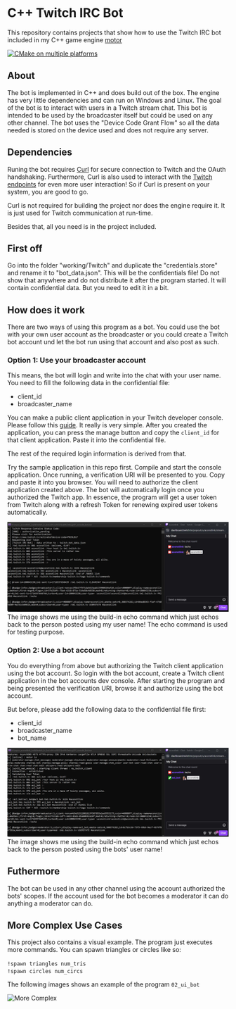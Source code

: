 # C++ Twitch IRC Bot
This repository contains projects that show how to use the Twitch IRC bot included in my C++ game engine [motor](https://github.com/aconstlink/motor)

[![CMake on multiple platforms](https://github.com/aconstlink/twitch_irc_bot/actions/workflows/cmake-multi-platform.yml/badge.svg)](https://github.com/aconstlink/twitch_irc_bot/actions/workflows/cmake-multi-platform.yml)

## About
The bot is implemented in C++ and does build out of the box. The engine has very little dependencies and can run on Windows and Linux. The goal of the bot is to interact with users in a Twitch stream chat. This bot is intended to be used by the broadcaster itself but could be used on any other channel. The bot uses the "Device Code Grant Flow" so all the data needed is stored on the device used and does not require any server.

## Dependencies
Runing the bot requires [Curl](https://curl.se/) for secure connection to Twitch and the OAuth handshaking. Furthermore, Curl is also used to interact with the [Twitch endpoints](https://dev.twitch.tv/docs/api/reference/) for even more user interaction! So if Curl is present on your system, you are good to go. 

Curl is not required for building the project nor does the engine require it. It is just used for Twitch communication at run-time.

Besides that, all you need is in the project included.

## First off

Go into the folder "working/Twitch" and duplicate the "credentials.store" and rename it to "bot_data.json". This will be the confidentials file! Do not show that anywhere and do not distribute it after the program started. It will contain confidential data. But you need to edit it in a bit.

## How does it work

There are two ways of using this program as a bot. You could use the bot with your own user account as the broadcaster or you could create a Twitch bot account und let the bot run using that account and also post as such.

### Option 1: Use your broadcaster account

This means, the bot will login and write into the chat with your user name. You need to fill the following data in the confidential file:
- client_id
- broadcaster_name

You can make a public client application in your Twitch developer console. Please follow this [guide](https://dev.twitch.tv/docs/authentication/register-app/). It really is very simple. After you created the application, you can press the manage button and copy the ```client_id``` for that client application. Paste it into the confidential file.

The rest of the required login information is derived from that. 

Try the sample application in this repo first. Compile and start the console application. Once running, a verification URI will be presented to you. Copy and paste it into you browser. You will need to authorize the client application created above. The bot will automatically login once you authorized the Twitch app. In essence, the program will get a user token from Twitch along with a refresh Token for renewing expired user tokens automatically. 

![By Broadcaster](https://github.com/aconstlink/twitch_irc_bot/blob/main/images/as_user.jpg)
The image shows me using the build-in echo command which just echos back to the person posted using my user name! The echo command is used for testing purpose.

### Option 2: Use a bot account

You do everything from above but authorizing the Twitch client application using the bot account. So login with the bot account, create a Twitch client application in the bot accounts dev console. After starting the program and being presented the verification URI, browse it and authorize using the bot account. 

But before, please add the following data to the confidential file first:
- client_id
- broadcaster_name
- bot_name
  
![By Bot](https://github.com/aconstlink/twitch_irc_bot/blob/main/images/as_bot.jpg)
The image shows me using the build-in echo command which just echos back to the person posted using the bots' user name!

## Futhermore

The bot can be used in any other channel using the account authorized the bots' scopes. If the account used for the bot becomes a moderator it can do anything a moderator can do. 

## More Complex Use Cases

This project also contains a visual example. The program just executes more commands. You can spawn triangles or circles like so:

``` !spawn triangles num_tris ```  
``` !spawn circles num_circs ```  

The following images shows an example of the program ``` 02_ui_bot ``` 

![More Complex](https://github.com/aconstlink/twitch_irc_bot/blob/main/images/more_complex.jpg)


